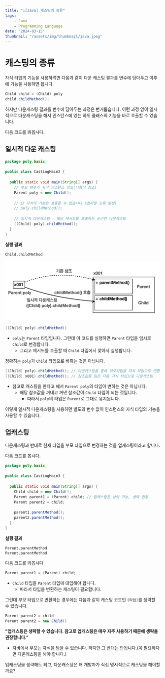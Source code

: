 ```yaml
---
title: "☕️[Java] 캐스팅의 종류"
tags:
    - Java
    - Programming Language
date: "2024-03-15"
thumbnail: "/assets/img/thumbnail/java.jpeg"
---
```


# 캐스팅의 종류

자식 타입의 기능을 사용하려면 다음과 같이 다운 캐스팅 결과를 변수에 담아두고 이후에 기능을 사용하면 됩니다.
```java
Child child = (Child) poly
child.childMethod();
```

하지만 다운캐스팅 결과를 변수에 담아두는 과정은 번거롭습니다.
이런 과정 없이 일시적으로 다운캐스팅을 해서 인스턴스에 있는 하위 클래스의 기능을 바로 호출할 수 있습니다.

다음 코드를 봐봅시다.

## 일시적 다운 캐스팅
```java
package poly.basic;

public class CastingMain2 {

  public static void main(String[] args) {
    // 부모 변수가 자식 인스턴스 참조(다형적 참조)
    Parent poly = new Child();

    // 단 자식의 기능은 호출할 수 없습니다.(컴파일 오류 발생)
    // poly.childMethod();

    // 일시적 다운캐스팅 - 해당 메서드를 호출하는 순간만 다운캐스팅
    ((Child) poly).childMethod();
  }
}
```

**실행 결과**
```
Child.childMethod
```

<img src="https://github.com/devKobe24/images/blob/main/%E1%84%8B%E1%85%B5%E1%86%AF%E1%84%89%E1%85%B5%E1%84%8C%E1%85%A5%E1%86%A8%E1%84%83%E1%85%A1%E1%84%8B%E1%85%AE%E1%86%AB%E1%84%8F%E1%85%A2%E1%84%89%E1%85%B3%E1%84%90%E1%85%B5%E1%86%BC.png?raw=true">

```java
((Child) poly).childMethod()
```

* `poly`는 `Parent` 타입입니다. 그런데 이 코드를 실행하면 `Parent` 타입을 임시로 `Child`로 변경합니다.
    * 그리고 메서드를 호출할 때 `Child` 타입에서 찾아서 실행합니다.

정확히는 `poly`가 `Child` 타입으로 바뀌는 것은 아닙니다.
```java
((Child) poly).childMethod(); // 다운캐스팅을 통해 부모타입을 자식 타입으로 변환 후 기능 호출
((Child) x001).childMethod(); // 참조값을 읽은 다음 자식 타입으로 다운캐스팅
```

* 참고로 캐스팅을 한다고 해서 `Parent poly`의 타입이 변하는 것은 아닙니다.
    * 해당 참조값을 꺼내고 꺼낸 참조값이 `Child` 타입이 되는 것입니다.
        * 따라서 `poly`의 타입은 `Parent`로 그대로 유지됩니다.

이렇게 일시적 다운캐스팅을 사용하면 별도의 변수 없이 인스턴스의 자식 타입의 기능을 사용할 수 있습니다.

## 업캐스팅

다운캐스팅과 반대로 현재 타입을 부모 타입으로 변경하는 것을 업캐스팅이라고 합니다.

다음 코드를 봅시다.

```java
package poly.basic;

public class CastingMain3 {

  public static void main(String[] args) {
    Child child = new Child();
    Parent parent1 = (Parent) child; // 업캐스팅은 생략 가능, 생략 권장.
    Parent parent2 = child;

    parent1.parentMethod();
    parent2.parentMethod();
  }
}
```

**실행 결과**
```
Parent.parentMethod
Parent.parentMethod
```

다음 코드를 봐봅시다
```java
Parent parent1 = (Parent) child;
```
* `Child` 타입을 `Parent` 타입에 대입해야 합니다.
    * 따라서 타입을 변환하는 캐스팅이 필요합니다.

그런데 부모 타입으로 변환하는 경우에는 다음과 같이 캐스팅 코드인 `(타입)`를 생략할 수 있습니다.
```java
Parent parent2 = child
Parent parent2 = new Child()
```

**"업캐스팅은 생략할 수 있습니다. 참고로 업캐스팅은 매우 자주 사용하기 때문에 생략을 권장합니다."**
* 자바에서 부모는 자식을 담을 수 있습니다. 하지만 그 반대는 안됩니다.(꼭 필요하다면 다운캐스팅을 해야 합니다.)

업캐스팅을 생략해도 되고, 다운캐스팅은 왜 개발자가 직접 명시적으로 캐스팅을 해야할까요?

